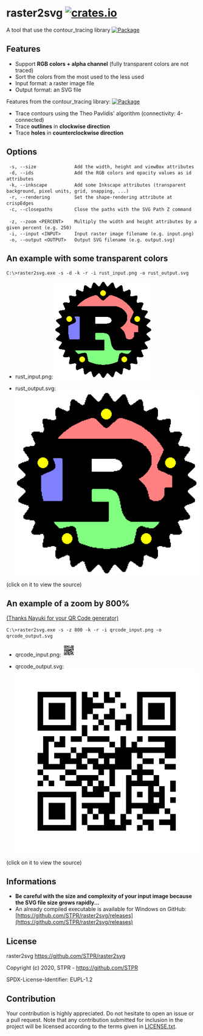 # raster2svg [![crates.io][cratesio-img]][cratesio-url]

A tool that use the contour_tracing library [![Package][package-img]][package-url]

## Features

- Support **RGB colors + alpha channel** (fully transparent colors are not traced)
- Sort the colors from the most used to the less used
- Input format: a raster image file
- Output format: an SVG file

Features from the contour_tracing library: [![Package][package-img]][package-url]
- Trace contours using the Theo Pavlidis' algorithm (connectivity: 4-connected)
- Trace **outlines** in **clockwise direction**
- Trace **holes** in **counterclockwise direction**

## Options
```
 -s, --size              Add the width, height and viewBox attributes
 -d, --ids               Add the RGB colors and opacity values as id attributes
 -k, --inkscape          Add some Inkscape attributes (transparent background, pixel units, grid, snapping, ...)
 -r, --rendering         Set the shape-rendering attribute at crispEdges
 -c, --closepaths        Close the paths with the SVG Path Z command

 -z, --zoom <PERCENT>    Multiply the width and height attributes by a given percent (e.g. 250)
 -i, --input <INPUT>     Input raster image filename (e.g. input.png)
 -o, --output <OUTPUT>   Output SVG filename (e.g. output.svg)
```
## An example with some transparent colors

```
C:\>raster2svg.exe -s -d -k -r -i rust_input.png -o rust_output.svg
```
- rust_input.png: [![rust_input.png][rust-input-img]][rust-input-url]

- rust_output.svg: [![rust_output.svg][rust-output-img]][rust-output-url]

(click on it to view the source)

## An example of a zoom by 800%

[(Thanks Nayuki for your QR Code generator)](https://www.nayuki.io/page/qr-code-generator-library)

```
C:\>raster2svg.exe -s -z 800 -k -r -i qrcode_input.png -o qrcode_output.svg
```
- qrcode_input.png: [![qrcode_input.png][qrcode-input-img]][qrcode-input-url]

- qrcode_output.svg: [![qrcode_output.svg][qrcode-output-img]][qrcode-output-url]

(click on it to view the source)

## Informations

- **Be careful with the size and complexity of your input image because the SVG file size grows rapidly...**
- An already compiled executable is available for Windows on GitHub: [https://github.com/STPR/raster2svg/releases](https://github.com/STPR/raster2svg/releases)

## License

raster2svg
https://github.com/STPR/raster2svg

Copyright (c) 2020, STPR - https://github.com/STPR

SPDX-License-Identifier: EUPL-1.2

## Contribution

Your contribution is highly appreciated. Do not hesitate to open an issue or a
pull request. Note that any contribution submitted for inclusion in the project
will be licensed according to the terms given in [LICENSE.txt](LICENSE.txt).

[cratesio-img]: https://img.shields.io/crates/v/raster2svg.svg
[cratesio-url]: https://crates.io/crates/raster2svg
[package-img]: https://img.shields.io/crates/v/contour_tracing.svg
[package-url]: https://crates.io/crates/contour_tracing
[qrcode-input-img]: https://github.com/STPR/raster2svg/raw/master/example/qrcode_input.png
[qrcode-input-url]: https://github.com/STPR/raster2svg/raw/master/example/qrcode_input.png
[qrcode-output-img]: https://github.com/STPR/raster2svg/raw/master/example/qrcode_output.svg?sanitize=true
[qrcode-output-url]: https://github.com/STPR/raster2svg/raw/master/example/qrcode_output.svg
[rust-input-img]: https://github.com/STPR/raster2svg/raw/master/example/rust_input.png
[rust-input-url]: https://github.com/STPR/raster2svg/raw/master/example/rust_input.png
[rust-output-img]: https://github.com/STPR/raster2svg/raw/master/example/rust_output.svg?sanitize=true
[rust-output-url]: https://github.com/STPR/raster2svg/raw/master/example/rust_output.svg
